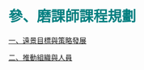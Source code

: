 # <font color=#007F80 face=微軟正黑體>參、磨課師課程規劃</font>

<a href="1-1.md" target="_self" title="遠景目標與策略發展">一、遠景目標與策略發展</a>

<a href="1-2.md" target="_self" title="推動組織與人員">二、推動組織與人員</a>

